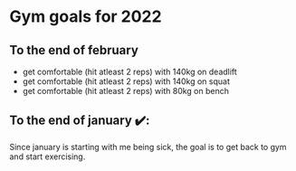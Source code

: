 # Gym goals for 2022

## To the end of february

- get comfortable (hit atleast 2 reps) with 140kg on deadlift
- get comfortable (hit atleast 2 reps) with 140kg on squat
- get comfortable (hit atleast 2 reps) with 80kg on bench

## To the end of january ✔️:

Since january is starting with me being sick, the goal is to get back to gym and
start exercising.
